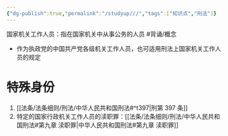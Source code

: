 ```yaml
---
{"dg-publish":true,"permalink":"/studyup///","tags":["知识点","刑法"]}
---
```


国家机关工作人员：指在国家机关中从事公务的人员 #背诵/概念 
- 作为执政党的中国共产党各级机关工作人员，也可适用刑法上国家机关工作人员的规定
# 特殊身份
1.  [[法条/法条细则/刑法/中华人民共和国刑法#^t397\|刑第 397 条]]
2. 特定的国家行政机关工作人员的渎职罪：[[法条/法条细则/刑法/中华人民共和国刑法#第九章 渎职罪\|中华人民共和国刑法#第九章 渎职罪]]